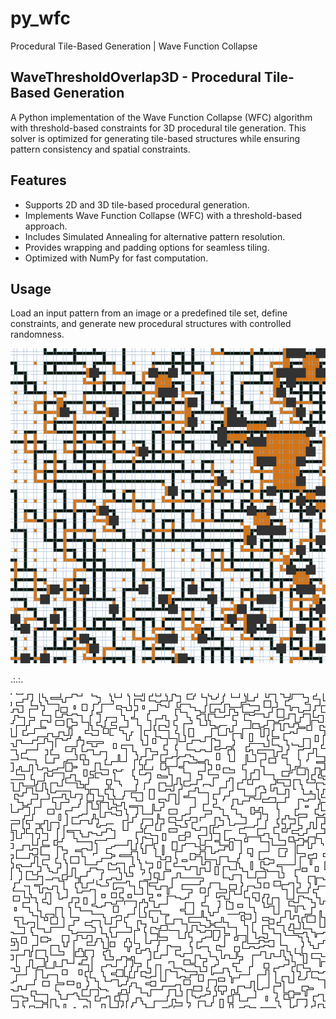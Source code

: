 # py_wfc

Procedural Tile-Based Generation | Wave Function Collapse

## WaveThresholdOverlap3D - Procedural Tile-Based Generation

A Python implementation of the Wave Function Collapse (WFC) algorithm with threshold-based constraints for 3D procedural tile generation. This solver is optimized for generating tile-based structures while ensuring pattern consistency and spatial constraints.

## Features
- Supports 2D and 3D tile-based procedural generation.
- Implements Wave Function Collapse (WFC) with a threshold-based approach.
- Includes Simulated Annealing for alternative pattern resolution.
- Provides wrapping and padding options for seamless tiling.
- Optimized with NumPy for fast computation.

## Usage
Load an input pattern from an image or a predefined tile set, define constraints, and generate new procedural structures with controlled randomness.

![output example2](output/wfc_250201_32x32.png)

.:.:.

![output example3](output/wfc3_15_64.png)





